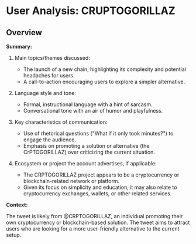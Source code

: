 # User Analysis: CRUPTOGORILLAZ

## Overview

**Summary:**

1. Main topics/themes discussed:
   - The launch of a new chain, highlighting its complexity and potential headaches for users.
   - A call-to-action encouraging users to explore a simpler alternative.

2. Language style and tone:
   - Formal, instructional language with a hint of sarcasm.
   - Conversational tone with an air of humor and playfulness.

3. Key characteristics of communication:
   - Use of rhetorical questions ("What if it only took minutes?") to engage the audience.
   - Emphasis on promoting a solution or alternative (the CrPTOGORILLAZ) over criticizing the current situation.

4. Ecosystem or project the account advertises, if applicable:
   - The CRPTOGORILLAZ project appears to be a cryptocurrency or blockchain-related network or platform.
   - Given its focus on simplicity and education, it may also relate to cryptocurrency exchanges, wallets, or other related services.

**Context:**

The tweet is likely from @CRPTOGORILLAZ, an individual promoting their own cryptocurrency or blockchain-based solution. The tweet aims to attract users who are looking for a more user-friendly alternative to the current setup.
